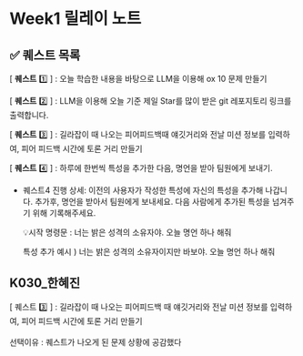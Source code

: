 # **Week1 릴레이 노트**

## ✅ 퀘스트 목록

[ **퀘스트** 1️⃣ ] : 오늘 학습한 내용을 바탕으로 LLM을 이용해 ox 10 문제 만들기

[ **퀘스트** 2️⃣ ] : LLM을 이용해 오늘 기준 제일 Star를 많이 받은 git 레포지토리 링크를 출력합니다.

[ **퀘스트** 3️⃣ ] : 길라잡이 때 나오는 피어피드백때 얘깃거리와 전날 미션 정보를 입력하여, 피어 피드백 시간에 토론 거리 만들기

[ **퀘스트** 4️⃣ ] : 하루에 한번씩 특성을 추가한 다음, 명언을 받아 팀원에게 보내기.

- 퀘스트4 진행 상세: 이전의 사용자가 작성한 특성에 자신의 특성을 추가해 나갑니다. 추가후, 명언을 받아서 팀원에게 보내세요. 다음 사람에게 추가된 특성을 넘겨주기 위해 기록해주세요.
    
    💡시작 명령문 : 너는 밝은 성격의 소유자야. 오늘 명언 하나 해줘 
    
    특성 추가 예시 ) 너는 밝은 성격의 소유자이지만 바보야. 오늘 명언 하나 해줘

## K030_한혜진

[ 퀘스트 3️⃣ ] : 길라잡이 때 나오는 피어피드백 때 얘깃거리와 전날 미션 정보를 입력하여, 피어 피드백 시간에 토론 거리 만들기  
<br>
선택이유 : 퀘스트가 나오게 된 문제 상황에 공감했다  
